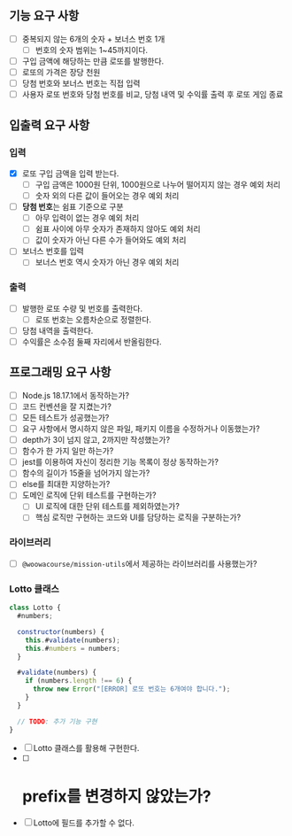 ## 기능 요구 사항

- [ ]  중복되지 않는 6개의 숫자 + 보너스 번호 1개
    - [ ]  번호의 숫자 범위는 1~45까지이다.
- [ ]  구입 금액에 해당하는 만큼 로또를 발행한다.
- [ ]  로또의 가격은 장당 천원
- [ ]  당첨 번호와 보너스 번호는 직접 입력
- [ ]  사용자 로또 번호와 당첨 번호를 비교, 당첨 내역 및 수익률 출력 후 로또 게임 종료

## 입출력 요구 사항

### 입력

- [x]  로또 구입 금액을 입력 받는다.
    - [ ]  구입 금액은 1000원 단위, 1000원으로 나누어 떨어지지 않는 경우 예외 처리
    - [ ]  숫자 외의 다른 값이 들어오는 경우 예외 처리
- [ ]  **당첨 번호**는 쉼표 기준으로 구분
    - [ ]  아무 입력이 없는 경우 예외 처리
    - [ ]  쉼표 사이에 아무 숫자가 존재하지 않아도 예외 처리
    - [ ]  값이 숫자가 아닌 다른 수가 들어와도 예외 처리
- [ ]  보너스 번호를 입력
    - [ ]  보너스 번호 역시 숫자가 아닌 경우 예외 처리

### 출력

- [ ]  발행한 로또 수량 및 번호를 출력한다.
    - [ ]  로또 번호는 오름차순으로 정렬한다.
- [ ]  당첨 내역을 출력한다.
- [ ]  수익률은 소수점 둘째 자리에서 반올림한다.

## 프로그래밍 요구 사항

- [ ]  Node.js 18.17.1에서 동작하는가?
- [ ]  코드 컨벤션을 잘 지켰는가?
- [ ]  모든 테스트가 성공했는가?
- [ ]  요구 사항에서 명시하지 않은 파일, 패키지 이름을 수정하거나 이동했는가?
- [ ]  depth가 3이 넘지 않고, 2까지만 작성했는가?
- [ ]  함수가 한 가지 일만 하는가?
- [ ]  jest를 이용하여 자신이 정리한 기능 목록이 정상 동작하는가?
- [ ]  함수의 길이가 15줄을 넘어가지 않는가?
- [ ]  else를 최대한 지양하는가?
- [ ]  도메인 로직에 단위 테스트를 구현하는가?
    - [ ]  UI 로직에 대한 단위 테스트를 제외하였는가?
    - [ ]  핵심 로직만 구현하는 코드와 UI를 담당하는 로직을 구분하는가?

### 라이브러리

- [ ]  `@woowacourse/mission-utils`에서 제공하는 라이브러리를 사용했는가?

### Lotto 클래스

```jsx
class Lotto {
  #numbers;

  constructor(numbers) {
    this.#validate(numbers);
    this.#numbers = numbers;
  }

  #validate(numbers) {
    if (numbers.length !== 6) {
      throw new Error("[ERROR] 로또 번호는 6개여야 합니다.");
    }
  }

  // TODO: 추가 기능 구현
}
```

- [ ]  Lotto 클래스를 활용해 구현한다.
- [ ]  # prefix를 변경하지 않았는가?
- [ ]  Lotto에 필드를 추가할 수 없다.